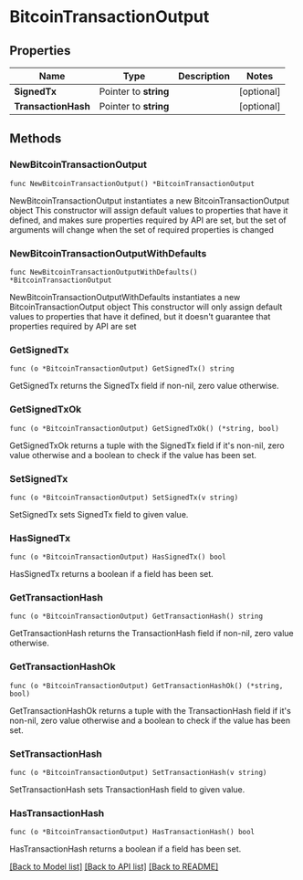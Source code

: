 # BitcoinTransactionOutput

## Properties

| Name                | Type                  | Description | Notes       |
| ------------------- | --------------------- | ----------- | ----------- |
| **SignedTx**        | Pointer to **string** |             | \[optional] |
| **TransactionHash** | Pointer to **string** |             | \[optional] |

## Methods

### NewBitcoinTransactionOutput

`func NewBitcoinTransactionOutput() *BitcoinTransactionOutput`

NewBitcoinTransactionOutput instantiates a new BitcoinTransactionOutput object This constructor will assign default values to properties that have it defined, and makes sure properties required by API are set, but the set of arguments will change when the set of required properties is changed

### NewBitcoinTransactionOutputWithDefaults

`func NewBitcoinTransactionOutputWithDefaults() *BitcoinTransactionOutput`

NewBitcoinTransactionOutputWithDefaults instantiates a new BitcoinTransactionOutput object This constructor will only assign default values to properties that have it defined, but it doesn't guarantee that properties required by API are set

### GetSignedTx

`func (o *BitcoinTransactionOutput) GetSignedTx() string`

GetSignedTx returns the SignedTx field if non-nil, zero value otherwise.

### GetSignedTxOk

`func (o *BitcoinTransactionOutput) GetSignedTxOk() (*string, bool)`

GetSignedTxOk returns a tuple with the SignedTx field if it's non-nil, zero value otherwise and a boolean to check if the value has been set.

### SetSignedTx

`func (o *BitcoinTransactionOutput) SetSignedTx(v string)`

SetSignedTx sets SignedTx field to given value.

### HasSignedTx

`func (o *BitcoinTransactionOutput) HasSignedTx() bool`

HasSignedTx returns a boolean if a field has been set.

### GetTransactionHash

`func (o *BitcoinTransactionOutput) GetTransactionHash() string`

GetTransactionHash returns the TransactionHash field if non-nil, zero value otherwise.

### GetTransactionHashOk

`func (o *BitcoinTransactionOutput) GetTransactionHashOk() (*string, bool)`

GetTransactionHashOk returns a tuple with the TransactionHash field if it's non-nil, zero value otherwise and a boolean to check if the value has been set.

### SetTransactionHash

`func (o *BitcoinTransactionOutput) SetTransactionHash(v string)`

SetTransactionHash sets TransactionHash field to given value.

### HasTransactionHash

`func (o *BitcoinTransactionOutput) HasTransactionHash() bool`

HasTransactionHash returns a boolean if a field has been set.

[\[Back to Model list\]](./#documentation-for-models) [\[Back to API list\]](./#documentation-for-api-endpoints) [\[Back to README\]](./)
